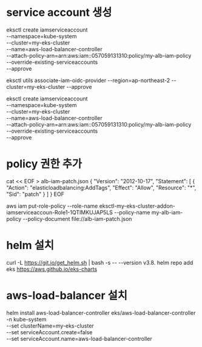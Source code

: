 
# service account 생성
eksctl create iamserviceaccount \
--namespace=kube-system \
--cluster=my-eks-cluster \
--name=aws-load-balancer-controller \
--attach-policy-arn=arn:aws:iam::057059131310:policy/my-alb-iam-policy \
--override-existing-serviceaccounts \
--approve

eksctl utils associate-iam-oidc-provider --region=ap-northeast-2 --cluster=my-eks-cluster --approve 

eksctl create iamserviceaccount \
--namespace=kube-system \
--cluster=my-eks-cluster \
--name=aws-load-balancer-controller \
--attach-policy-arn=arn:aws:iam::057059131310:policy/my-alb-iam-policy \
--override-existing-serviceaccounts \
--approve


# policy 권한 추가
cat << EOF > alb-iam-patch.json
{
    "Version": "2012-10-17",
    "Statement": [
        {
            "Action": "elasticloadbalancing:AddTags",
            "Effect": "Allow",
            "Resource": "*",
            "Sid": "patch"
        }
    ]
}
EOF

aws iam put-role-policy --role-name eksctl-my-eks-cluster-addon-iamserviceaccoun-Role1-1QTIMKUJAP5LS --policy-name my-alb-iam-policy --policy-document file://alb-iam-patch.json


# helm 설치
curl -L https://git.io/get_helm.sh | bash -s -- --version v3.8.
helm repo add eks https://aws.github.io/eks-charts

# aws-load-balancer 설치
helm install aws-load-balancer-controller eks/aws-load-balancer-controller \
-n kube-system \
--set clusterName=my-eks-cluster \
--set serviceAccount.create=false \
--set serviceAccount.name=aws-load-balancer-controller